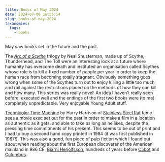 ```yaml
---
title: Books of May 2024
date: 2024-07-06 16:55:54
slug: books-of-may-2024
taxonomies:
  tags:
    - books
---
```


May saw books set in the future and the past. 

The [_Arc of a Scythe_](https://en.m.wikipedia.org/wiki/Scythe_(novel)) trilogy by Neal Shusterman, made up of Scythe, Thunderhead, and The Toll were an interesting look at a future where humanity has overcome death and instituted an organisation called Scythes whose role is to kill a fixed number of people per year in order to keep the human race from becoming totally stagnant. Obviously something goes wrong when some of the Scythes turn out to enjoy killing a little too much and rail against the restrictions placed on the methods of how they can kill and how many. This series was really novel! An idea I haven't really seen before, executed well and the endings of the first two books were (to me) completely unpredictable. Very enjoyable Young Adult stuff.

[Technicolor Time Machine](https://www.betterworldbooks.com/product/detail/the-technicolor-time-machine-0860078876) by Harry Harrison of [Stainless Steel Rat](https://en.m.wikipedia.org/w/index.php?title=The_Stainless_Steel_Rat&diffonly=true) fame sees a movie exec set out for the past in order to make a film in a location as authentic as it gets, and able to take as long as he likes, despite the pressing time commitments of his present. This seems to be out of print and I had to buy a second hand copy printed in 1984 (it was first published in 1967!). This was also a good, fun piece of pulp fiction which I found out about when reading about the first European discoverer of the American mainland in 986 CE, [Bjarni Herjólfsson](https://en.m.wikipedia.org/wiki/Bjarni_Herj%C3%B3lfsson), hundreds of years before [Cabot](https://en.m.wikipedia.org/wiki/John_Cabot) and [Columbus](https://en.m.wikipedia.org/wiki/Christopher_Columbus).
